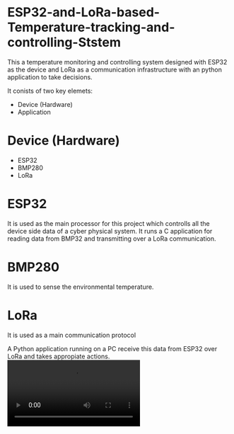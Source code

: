 # ESP32-and-LoRa-based-Temperature-tracking-and-controlling-Ststem
This a temperature monitoring and controlling system designed with ESP32 as the device and LoRa as a communication infrastructure with an python application to take decisions.

It conists of two key elemets:
- Device (Hardware)
- Application
# Device (Hardware)
- ESP32
- BMP280
- LoRa 

# ESP32
It is used as the main processor for this project which controlls all the device side data of a cyber physical system. It runs a C application for reading data from BMP32 and transmitting over a LoRa communication.
# BMP280
It is used to sense the environmental temperature.
# LoRa
It  is used as a main communication protocol

A Python application running on a PC receive this data from ESP32 over LoRa and takes appropiate actions.
<video controls src="Demo.mp4" title="Demo"></video>
